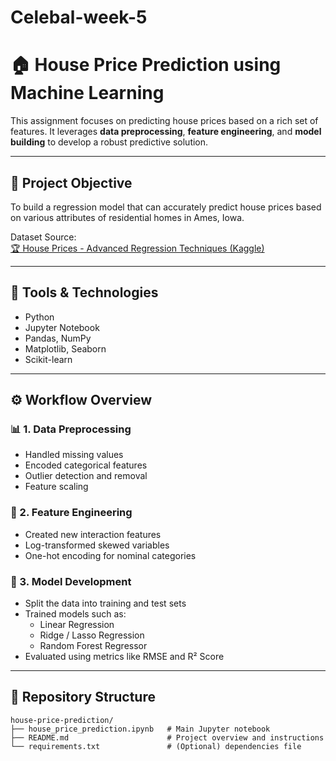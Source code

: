 # Celebal-week-5
# 🏠 House Price Prediction using Machine Learning
 
This assignment focuses on predicting house prices based on a rich set of features. It leverages **data preprocessing**, **feature engineering**, and **model building** to develop a robust predictive solution.

---

## 📌 Project Objective

To build a regression model that can accurately predict house prices based on various attributes of residential homes in Ames, Iowa.

Dataset Source:  
[🏆 House Prices - Advanced Regression Techniques (Kaggle)](https://www.kaggle.com/competitions/house-prices-advanced-regression-techniques/data)

---

## 🧰 Tools & Technologies

- Python
- Jupyter Notebook
- Pandas, NumPy
- Matplotlib, Seaborn
- Scikit-learn

---

## ⚙️ Workflow Overview

### 📊 1. Data Preprocessing
- Handled missing values
- Encoded categorical features
- Outlier detection and removal
- Feature scaling

### 🧠 2. Feature Engineering
- Created new interaction features
- Log-transformed skewed variables
- One-hot encoding for nominal categories

### 🤖 3. Model Development
- Split the data into training and test sets
- Trained models such as:
  - Linear Regression
  - Ridge / Lasso Regression
  - Random Forest Regressor
- Evaluated using metrics like RMSE and R² Score

---

## 📁 Repository Structure

```plaintext
house-price-prediction/
├── house_price_prediction.ipynb   # Main Jupyter notebook
├── README.md                      # Project overview and instructions
└── requirements.txt               # (Optional) dependencies file
